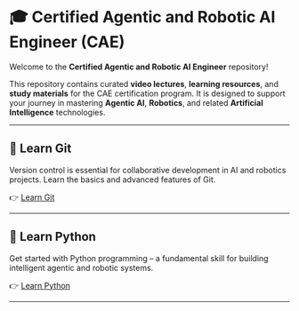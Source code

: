# 🎓 Certified Agentic and Robotic AI Engineer (CAE)

Welcome to the **Certified Agentic and Robotic AI Engineer** repository!

This repository contains curated **video lectures**, **learning resources**, and **study materials** for the CAE certification program. It is designed to support your journey in mastering **Agentic AI**, **Robotics**, and related **Artificial Intelligence** technologies.

---

## 🔧 Learn Git

Version control is essential for collaborative development in AI and robotics projects. Learn the basics and advanced features of Git.

👉 [Learn Git](https://github.com/ZafarBukhari/CAE-Resources/tree/main/Git)

---

## 📘 Learn Python

Get started with Python programming – a fundamental skill for building intelligent agentic and robotic systems.

👉 [Learn Python](https://github.com/ZafarBukhari/CAE-Resources/tree/main/Python)

---
